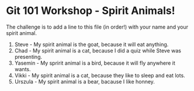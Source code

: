 # Git 101 Workshop - Spirit Animals!

The challenge is to add a line to this file (in order!) with your name and your spirit animal.

1. Steve  - My  spirit animal is the goat, because it will eat anything.
2. Chad - My spirit animal is a cat, because I did a quiz while Steve was presenting.
4. Yasemin - My spririt animal is a bird, because it will fly anywhere it wants.
5. Vikki - My spirit animal is a cat, because they like to sleep and eat lots.
10. Urszula - My spirit animal is a bear, bacause I like honney.

